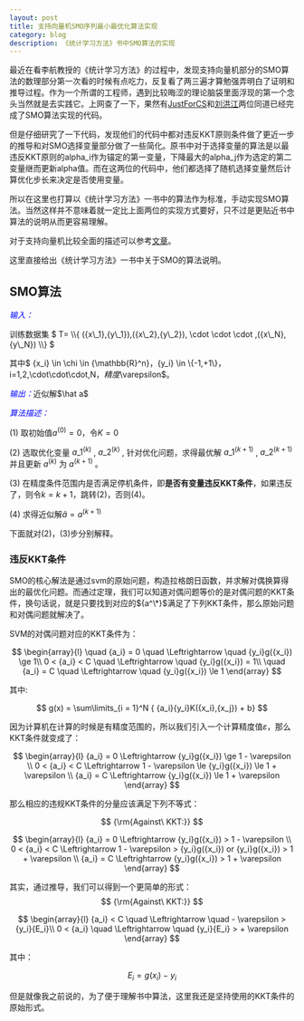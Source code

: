 ```yaml
---
layout: post
title: 支持向量机SMO序列最小最优化算法实现
category: blog
description: 《统计学习方法》书中SMO算法的实现
---
```


最近在看李航教授的《统计学习方法》的过程中，发现支持向量机部分的SMO算法的数理部分第一次看的时候有点吃力，反复看了两三遍才算勉强弄明白了证明和推导过程。作为一个所谓的工程师，遇到比较晦涩的理论脑袋里面浮现的第一个念头当然就是去实践它。上网查了一下，果然有[JustForCS](http://www.cnblogs.com/JustForCS/p/5283489.html)和[刘洪江](http://liuhongjiang.github.io/tech/blog/2012/12/28/svm-smo/)两位同道已经完成了SMO算法实现的代码。

但是仔细研究了一下代码，发现他们的代码中都对违反KKT原则条件做了更近一步的推导和对SMO选择变量部分做了一些简化。原书中对于选择变量的算法是以最违反KKT原则的alpha_i作为锚定的第一变量，下降最大的alpha_j作为选定的第二变量继而更新alpha值。而在这两位的代码中，他们都选择了随机选择变量然后计算优化步长来决定是否使用变量。

所以在这里也打算以《统计学习方法》一书中的算法作为标准，手动实现SMO算法。当然这样并不意味着就一定比上面两位的实现方式要好，只不过是更贴近书中算法的说明从而更容易理解。

对于支持向量机比较全面的描述可以参考[文章](http://blog.csdn.net/crazy_programmer_p/article/details/38512945)。

这里直接给出《统计学习方法》一书中关于SMO的算法说明。

## SMO算法

<p style="text-indent:0"><em style="color:blue"> 输入：</em></p>训练数据集 $ T= \\{ ({x\_1},{y\_1}),({x\_2},{y\_2}), \cdot \cdot \cdot ,({x\_N},{y\_N}) \\} $  

其中$ {x\_i} \in \chi  \in {\mathbb{R}^n}$，${y\_i} \in \\{-1,+1\\}$，$i=1,2,\cdot\cdot\cdot,N$，精度$\varepsilon$。

<p style="text-indent:0"><em style="color:blue">输出：</em>近似解$\hat a$</p>

<p style="text-indent:0"><em style="color:blue">算法描述：</em></p>

(1) 取初始值${a^{(0)}}=0$，令$K=0$

(2) 选取优化变量 ${a\_1^{(k)}}$ , ${a\_2^{(k)}}$ , 针对优化问题，求得最优解 ${a\_1^{(k+1)}}$ , ${a\_2^{(k+1)}}$ 并且更新 ${a^{(k)}}$ 为 ${a^{(k+1)}}$ 。

(3) 在精度条件范围内是否满足停机条件，即**是否有变量违反KKT条件**，如果违反了，则令$k=k+1$，跳转(2)，否则(4)。

(4) 求得近似解$\hat a = a^{(k+1)}$

下面就对(2)，(3)步分别解释。

### 违反KKT条件
SMO的核心解法是通过svm的原始问题，构造拉格朗日函数，并求解对偶换算得出的最优化问题。而通过定理，我们可以知道对偶问题等价的是对偶问题的KKT条件，换句话说，就是只要找到对应的${a^\*}$满足了下列KKT条件，那么原始问题和对偶问题就解决了。

SVM的对偶问题对应的KKT条件为：

$$
\begin{array}{l}
\quad {a_i} = 0 \quad \Leftrightarrow \quad {y_i}g({x_i}) \ge 1\\
0 < {a_i} < C \quad \Leftrightarrow \quad {y_i}g({x_i}) = 1\\
\quad {a_i} = C \quad \Leftrightarrow \quad {y_i}g({x_i}) \le 1
\end{array}
$$

其中:

$$
g(x) = \sum\limits_{i = 1}^N { {a_i}{y_i}K({x_i},{x_j}) + b} 
$$

因为计算机在计算的时候是有精度范围的，所以我们引入一个计算精度值$\varepsilon$，那么KKT条件就变成了：

$$
\begin{array}{l}
{a_i} = 0 \Leftrightarrow {y_i}g({x_i}) \ge 1 - \varepsilon \\
0 < {a_i} < C \Leftrightarrow 1 - \varepsilon  \le {y_i}g({x_i}) \le 1 + \varepsilon \\
{a_i} = C \Leftrightarrow {y_i}g({x_i}) \le 1 + \varepsilon 
\end{array}
$$

那么相应的违规KKT条件的分量应该满足下列不等式：

$$
{\rm{Against\ KKT:}}
$$

$$
\begin{array}{l}
{a_i} = 0 \Leftrightarrow {y_i}g({x_i}) > 1 - \varepsilon \\
0 < {a_i} < C \Leftrightarrow 1 - \varepsilon > {y_i}g({x_i}) or {y_i}g({x_i}) > 1 + \varepsilon \\
{a_i} = C \Leftrightarrow {y_i}g({x_i}) > 1 + \varepsilon 
\end{array} 
$$

其实，通过推导，我们可以得到一个更简单的形式：
$$
{\rm{Against\ KKT:}}
$$

$$
\begin{array}{l}
{a_i} < C \quad \Leftrightarrow \quad  - \varepsilon  > {y_i}{E_i}\\
0 < {a_i} \quad \Leftrightarrow \quad {y_i}{E_i} >  + \varepsilon 
\end{array}
$$

其中：

$$
{E_i} = g({x_i}) - {y_i}
$$

但是就像我之前说的，为了便于理解书中算法，这里我还是坚持使用的KKT条件的原始形式。


